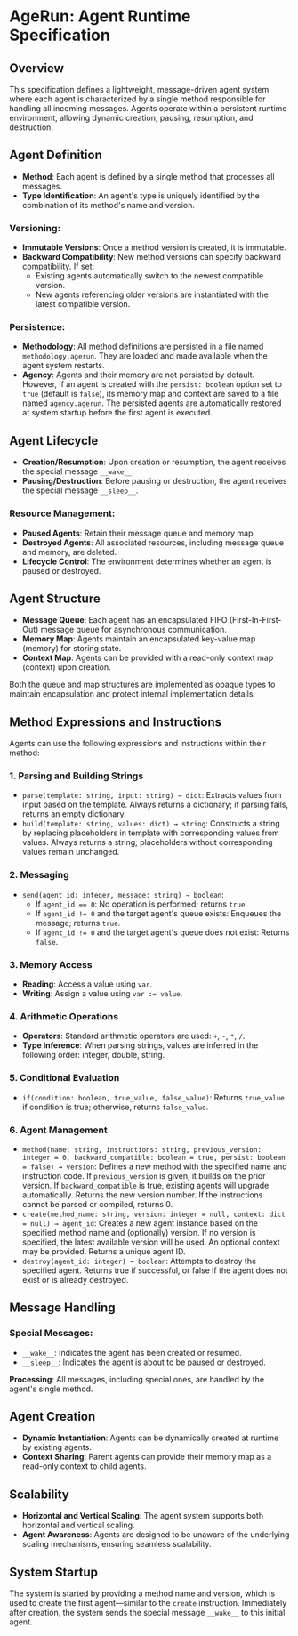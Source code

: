 # AgeRun: Agent Runtime Specification

## Overview

This specification defines a lightweight, message-driven agent system where each agent is characterized by a single method responsible for handling all incoming messages. Agents operate within a persistent runtime environment, allowing dynamic creation, pausing, resumption, and destruction.

## Agent Definition

- **Method**: Each agent is defined by a single method that processes all messages.
- **Type Identification**: An agent's type is uniquely identified by the combination of its method's name and version.

### Versioning:

- **Immutable Versions**: Once a method version is created, it is immutable.
- **Backward Compatibility**: New method versions can specify backward compatibility. If set:
  - Existing agents automatically switch to the newest compatible version.
  - New agents referencing older versions are instantiated with the latest compatible version.

### Persistence:

- **Methodology**: All method definitions are persisted in a file named `methodology.agerun`. They are loaded and made available when the agent system restarts.
- **Agency**: Agents and their memory are not persisted by default. However, if an agent is created with the `persist: boolean` option set to `true` (default is `false`), its memory map and context are saved to a file named `agency.agerun`. The persisted agents are automatically restored at system startup before the first agent is executed.

## Agent Lifecycle

- **Creation/Resumption**: Upon creation or resumption, the agent receives the special message `__wake__`.
- **Pausing/Destruction**: Before pausing or destruction, the agent receives the special message `__sleep__`.

### Resource Management:

- **Paused Agents**: Retain their message queue and memory map.
- **Destroyed Agents**: All associated resources, including message queue and memory, are deleted.
- **Lifecycle Control**: The environment determines whether an agent is paused or destroyed.

## Agent Structure

- **Message Queue**: Each agent has an encapsulated FIFO (First-In-First-Out) message queue for asynchronous communication.
- **Memory Map**: Agents maintain an encapsulated key-value map (memory) for storing state.
- **Context Map**: Agents can be provided with a read-only context map (context) upon creation.

Both the queue and map structures are implemented as opaque types to maintain encapsulation and protect internal implementation details.

## Method Expressions and Instructions

Agents can use the following expressions and instructions within their method:

### 1. Parsing and Building Strings

- `parse(template: string, input: string) → dict`: Extracts values from input based on the template. Always returns a dictionary; if parsing fails, returns an empty dictionary.
- `build(template: string, values: dict) → string`: Constructs a string by replacing placeholders in template with corresponding values from values. Always returns a string; placeholders without corresponding values remain unchanged.

### 2. Messaging

- `send(agent_id: integer, message: string) → boolean`:
  - If `agent_id == 0`: No operation is performed; returns `true`.
  - If `agent_id != 0` and the target agent's queue exists: Enqueues the message; returns `true`.
  - If `agent_id != 0` and the target agent's queue does not exist: Returns `false`.

### 3. Memory Access

- **Reading**: Access a value using `var`.
- **Writing**: Assign a value using `var := value`.

### 4. Arithmetic Operations

- **Operators**: Standard arithmetic operators are used: `+`, `-`, `*`, `/`.
- **Type Inference**: When parsing strings, values are inferred in the following order: integer, double, string.

### 5. Conditional Evaluation

- `if(condition: boolean, true_value, false_value)`: Returns `true_value` if condition is true; otherwise, returns `false_value`.

### 6. Agent Management

- `method(name: string, instructions: string, previous_version: integer = 0, backward_compatible: boolean = true, persist: boolean = false) → version`: Defines a new method with the specified name and instruction code. If `previous_version` is given, it builds on the prior version. If `backward_compatible` is true, existing agents will upgrade automatically. Returns the new version number. If the instructions cannot be parsed or compiled, returns 0.
- `create(method_name: string, version: integer = null, context: dict = null) → agent_id`: Creates a new agent instance based on the specified method name and (optionally) version. If no version is specified, the latest available version will be used. An optional context may be provided. Returns a unique agent ID.
- `destroy(agent_id: integer) → boolean`: Attempts to destroy the specified agent. Returns true if successful, or false if the agent does not exist or is already destroyed.

## Message Handling

### Special Messages:

- `__wake__`: Indicates the agent has been created or resumed.
- `__sleep__`: Indicates the agent is about to be paused or destroyed.

**Processing**: All messages, including special ones, are handled by the agent's single method.

## Agent Creation

- **Dynamic Instantiation**: Agents can be dynamically created at runtime by existing agents.
- **Context Sharing**: Parent agents can provide their memory map as a read-only context to child agents.

## Scalability

- **Horizontal and Vertical Scaling**: The agent system supports both horizontal and vertical scaling.
- **Agent Awareness**: Agents are designed to be unaware of the underlying scaling mechanisms, ensuring seamless scalability.

## System Startup

The system is started by providing a method name and version, which is used to create the first agent—similar to the `create` instruction. Immediately after creation, the system sends the special message `__wake__` to this initial agent.
